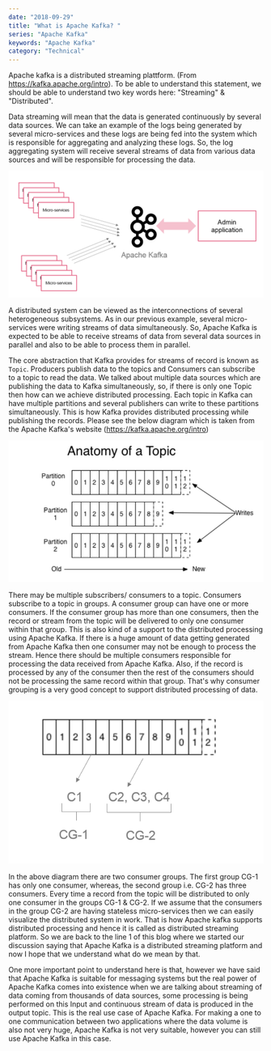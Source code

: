 ```yaml
---
date: "2018-09-29"
title: "What is Apache Kafka? "
series: "Apache Kafka"
keywords: "Apache Kafka"
category: "Technical"
---
```


Apache kafka is a distributed streaming plattform. (From https://kafka.apache.org/intro). To be able to understand this statement, we should be able to understand two key words here: "Streaming" & "Distributed".

Data streaming will mean that the data is generated continuously by several data sources. We can take an example of the logs being generated by several micro-services and these logs are being fed into the system which is responsible for aggregating and analyzing these logs. So, the log aggregating system will receive several streams of data from various data sources and will be responsible for processing the data.

![alt text](https://raw.githubusercontent.com/h4harshit/blogs/master/blogs/apache-kafka/img/apache-kafka.png "Apache kafka")

A distributed system can be viewed as the interconnections of several heterogeneous subsystems. As in our previous example, several micro-services were writing streams of data simultaneously. So, Apache Kafka is expected to be able to receive streams of data from several data sources in parallel and also to be able to process them in parallel.

The core abstraction that Kafka provides for streams of record is known as `Topic`. Producers publish data to the topics and Consumers can subscribe to a topic to read the data. We talked about multiple data sources which are publishing the data to Kafka simultaneously, so, if there is only one Topic then how can we achieve distributed processing. Each topic in Kafka can have multiple partitions and several publishers can write to these partitions simultaneously. This is how Kafka provides distributed processing while publishing the records. Please see the below diagram which is taken from the Apache Kafka's website (https://kafka.apache.org/intro)

![alt text](https://raw.githubusercontent.com/h4harshit/blogs/master/blogs/apache-kafka/img/apache-kafka-topic.png "Apache kafka Topic")


There may be multiple subscribers/ consumers to a topic. Consumers subscribe to a topic in groups. A consumer group can have one or more consumers. If the consumer group has more than one consumers, then the record or stream from the topic will be delivered to only one consumer within that group. This is also kind of a support to the distributed processing using Apache Kafka. If there is a huge amount of data getting generated from Apache Kafka then one consumer may not be enough to process the stream. Hence there should be multiple consumers responsible for processing the data received from Apache Kafka. Also, if the record is processed by any of the consumer then the rest of the consumers should not be processing the same record within that group. That's why consumer grouping is a very good concept to support distributed processing of data.

![alt text](https://raw.githubusercontent.com/h4harshit/blogs/master/blogs/apache-kafka/img/apache-kafka-consumer-group.png "Apache kafka Consumer Group")

In the above diagram there are two consumer groups. The first group CG-1 has only one consumer, whereas, the second group i.e.  CG-2 has three consumers. Every time a record from the topic will be distributed to only one consumer in the groups CG-1 & CG-2. If we assume that the consumers in the group  CG-2 are having stateless micro-services then we can easily visualize the distributed system in work. That is how Apache kafka supports distributed processing and hence it is called as distributed streaming platform. So we are back to the line 1 of this blog where we started our discussion saying that Apache Kafka is a distributed streaming platform and now I hope that we understand what do we mean by that.

One more important point to understand here is that, however we have said that Apache Kafka is suitable for messaging systems but the real power of Apache Kafka comes into existence when we are talking about streaming of data coming from thousands of data sources, some processing is being performed on this Input and continuous stream of data is produced in the output topic. This is the real use case of Apache Kafka. For making a one to one communication between two applications where the data volume is also not very huge, Apache Kafka is not very suitable, however you can still use Apache Kafka in this case.

